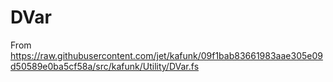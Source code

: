 # DVar

From https://raw.githubusercontent.com/jet/kafunk/09f1bab83661983aae305e09d50589e0ba5cf58a/src/kafunk/Utility/DVar.fs